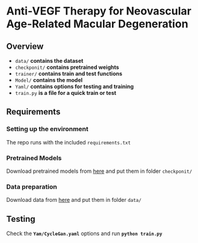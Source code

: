 # Anti-VEGF Therapy for Neovascular Age-Related Macular Degeneration

## **Overview**

- `data/`  **contains the dataset**
- `checkponit/`  **contains pretrained weights**
- `trainer/`  **contains train and test functions**
- `Model/` **contains the model**
- `Yaml/` **contains options for testing and training**
- `train.py` **is a file for a quick train or test**

## **Requirements**

### **Setting up the environment**

The repo runs with the included `requirements.txt`

### **Pretrained Models**

Download pretrained models from [here](https://drive.google.com/drive/folders/1xeDL2PpFphCa_kmmyc2Osdoqxx8YbyU-?usp=sharing) and put them in folder `checkponit/`

### **Data preparation**

Download data from [here](https://drive.google.com/drive/folders/1PCvzPVVAsoKFG6kjGUEoqZ_JRbuJpYhR?usp=drive_link) and put them in folder `data/`

## Testing

Check the **`Yam/CycleGan.yaml`** options and run **`python train.py`**